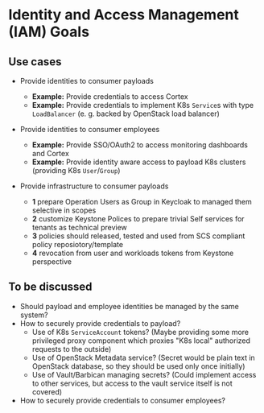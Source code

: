 # Identity and Access Management (IAM) Goals

## Use cases

- Provide identities to consumer payloads

  - **Example:** Provide credentials to access Cortex
  - **Example:** Provide credentials to implement K8s `Service`s with type `LoadBalancer` (e. g. backed by OpenStack load balancer)

- Provide identities to consumer employees

  - **Example:** Provide SSO/OAuth2 to access monitoring dashboards and Cortex
  - **Example:** Provide identity aware access to payload K8s clusters (providing K8s `User`/`Group`)

- Provide infrastructure to consumer payloads
  - **1** prepare Operation Users as Group in Keycloak to managed them selective in scopes
  - **2** customize Keystone Polices to prepare trivial Self services for tenants as technical preview
  - **3** policies should released, tested and used from SCS compliant policy reposiotory/template
  - **4** revocation from user and workloads tokens from Keystone perspective

## To be discussed

- Should payload and employee identities be managed by the same system?
- How to securely provide credentials to payload?
  - Use of K8s `ServiceAccount` tokens? (Maybe providing some more privileged proxy component which proxies "K8s local" authorized requests to the outside)
  - Use of OpenStack Metadata service? (Secret would be plain text in OpenStack database, so they should be used only once initially)
  - Use of Vault/Barbican managing secrets? (Could implement access to other services, but access to the vault service itself is not covered)
- How to securely provide credentials to consumer employees?
